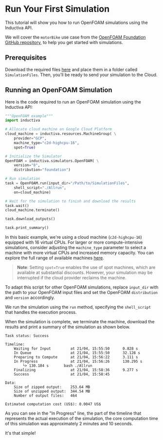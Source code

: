 # Run Your First Simulation
This tutorial will show you how to run OpenFOAM simulations using the Inductiva API. 

We will cover the `motorBike` use case from the [OpenFOAM Foundation GitHub repository](https://github.com/OpenFOAM/OpenFOAM-8/tree/version-8/tutorials), to help you get started with simulations.

## Prerequisites
Download the required files [here](https://github.com/OpenFOAM/OpenFOAM-8/tree/version-8/tutorials/incompressible/simpleFoam/motorBike) and place them in a folder called `SimulationFiles`. Then, you’ll be ready to send your simulation to the Cloud.

## Running an OpenFOAM Simulation
Here is the code required to run an OpenFOAM simulation using the Inductiva API:

```python
"""OpenFOAM example"""
import inductiva

# Allocate cloud machine on Google Cloud Platform
cloud_machine = inductiva.resources.MachineGroup( \
    provider="GCP",
    machine_type="c2d-highcpu-16",
	spot=True)

# Initialize the Simulator
OpenFOAM = inductiva.simulators.OpenFOAM( \
    version="8",
	distribution="foundation")

# Run simulation
task = OpenFOAM.run(input_dir="/Path/to/SimulationFiles",
    shell_script="./Allrun",
    on=cloud_machine)

# Wait for the simulation to finish and download the results
task.wait()
cloud_machine.terminate()

task.download_outputs()

task.print_summary()
```

In this basic example, we're using a cloud machine (`c2d-highcpu-16`) equipped with 16 virtual CPUs. 
For larger or more compute-intensive simulations, consider adjusting the `machine_type` parameter to select 
a machine with more virtual CPUs and increased memory capacity. You can explore the full range of available machines [here](https://console.inductiva.ai/machine-groups/instance-types).

> **Note**: Setting `spot=True` enables the use of spot machines, which are available at substantial discounts. 
> However, your simulation may be interrupted if the cloud provider reclaims the machine.

To adapt this script for other OpenFOAM simulations, replace `input_dir` with the
path to your OpenFOAM input files and set the OpenFOAM `distribution` and `version` accordingly.

We run the simulation using the `run` method, specifying the `shell_script` that handles the execution process.

When the simulation is complete, we terminate the machine, download the results and print a summary of the simulation as shown below.

```
Task status: Success

Timeline:
	Waiting for Input         at 21/04, 15:55:50      0.828 s
	In Queue                  at 21/04, 15:55:50      32.128 s
	Preparing to Compute      at 21/04, 15:56:22      3.111 s
	In Progress               at 21/04, 15:56:26      130.295 s
		└> 130.184 s       bash ./Allrun
	Finalizing                at 21/04, 15:58:36      9.277 s
	Success                   at 21/04, 15:58:45      

Data:
	Size of zipped output:    253.64 MB
	Size of unzipped output:  344.54 MB
	Number of output files:   464

Estimated computation cost (US$): 0.0047 US$
```

As you can see in the "In Progress" line, the part of the timeline that represents the actual execution of the simulation, 
the core computation time of this simulation was approximately 2 minutes and 10 seconds.

It's that simple!
